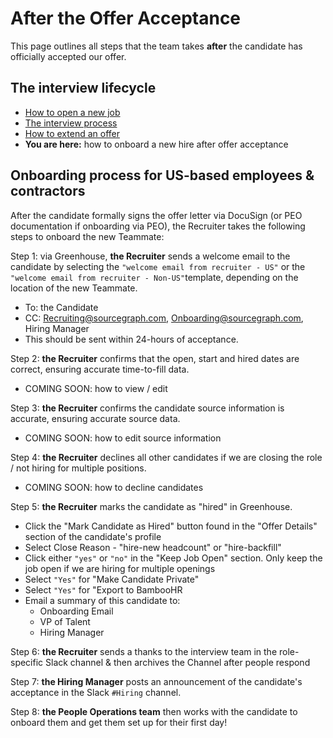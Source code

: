 # After the Offer Acceptance

This page outlines all steps that the team takes **after** the candidate has officially accepted our offer.

## The interview lifecycle

- [How to open a new job](./opening_a_new_job.md)
- [The interview process](./interview_process.md)
- [How to extend an offer ](./extending_an_offer.md)
- **You are here:** how to onboard a new hire after offer acceptance

## Onboarding process for US-based employees & contractors

After the candidate formally signs the offer letter via DocuSign (or PEO documentation if onboarding via PEO), the Recruiter takes the following steps to onboard the new Teammate:

Step 1: via Greenhouse, **the Recruiter** sends a welcome email to the candidate by selecting the `"welcome email from recruiter - US"` or the `"welcome email from recruiter - Non-US"`template, depending on the location of the new Teammate.

- To: the Candidate
- CC: Recruiting@sourcegraph.com, Onboarding@sourcegraph.com, Hiring Manager
- This should be sent within 24-hours of acceptance.

Step 2: **the Recruiter** confirms that the open, start and hired dates are correct, ensuring accurate time-to-fill data.

- COMING SOON: how to view / edit

Step 3: **the Recruiter** confirms the candidate source information is accurate, ensuring accurate source data.

- COMING SOON: how to edit source information

Step 4: **the Recruiter** declines all other candidates if we are closing the role / not hiring for multiple positions.

- COMING SOON: how to decline candidates

Step 5: **the Recruiter** marks the candidate as "hired" in Greenhouse.

- Click the "Mark Candidate as Hired" button found in the "Offer Details" section of the candidate's profile
- Select Close Reason - "hire-new headcount" or "hire-backfill"
- Click either `"yes"` or `"no"` in the "Keep Job Open" section. Only keep the job open if we are hiring for multiple openings
- Select `"Yes"` for "Make Candidate Private"
- Select `"Yes"` for "Export to BambooHR
- Email a summary of this candidate to:
  - Onboarding Email
  - VP of Talent
  - Hiring Manager

Step 6: **the Recruiter** sends a thanks to the interview team in the role-specific Slack channel & then archives the Channel after people respond

Step 7: **the Hiring Manager** posts an announcement of the candidate's acceptance in the Slack `#Hiring` channel.

Step 8: **the People Operations team** then works with the candidate to onboard them and get them set up for their first day!
